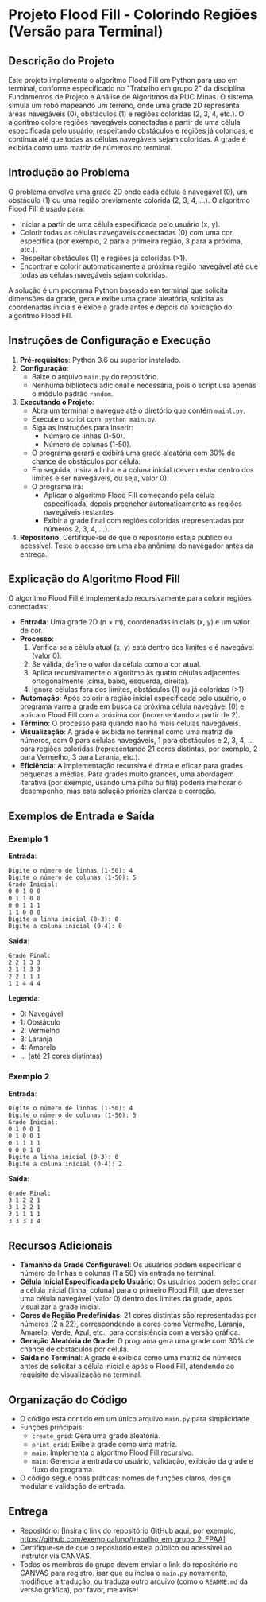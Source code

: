 
# Projeto Flood Fill - Colorindo Regiões (Versão para Terminal)

## Descrição do Projeto
Este projeto implementa o algoritmo Flood Fill em Python para uso em terminal, conforme especificado no "Trabalho em grupo 2" da disciplina Fundamentos de Projeto e Análise de Algoritmos da PUC Minas. O sistema simula um robô mapeando um terreno, onde uma grade 2D representa áreas navegáveis (0), obstáculos (1) e regiões coloridas (2, 3, 4, etc.). O algoritmo colore regiões navegáveis conectadas a partir de uma célula especificada pelo usuário, respeitando obstáculos e regiões já coloridas, e continua até que todas as células navegáveis sejam coloridas. A grade é exibida como uma matriz de números no terminal.

## Introdução ao Problema
O problema envolve uma grade 2D onde cada célula é navegável (0), um obstáculo (1) ou uma região previamente colorida (2, 3, 4, ...). O algoritmo Flood Fill é usado para:
- Iniciar a partir de uma célula especificada pelo usuário (x, y).
- Colorir todas as células navegáveis conectadas (0) com uma cor específica (por exemplo, 2 para a primeira região, 3 para a próxima, etc.).
- Respeitar obstáculos (1) e regiões já coloridas (>1).
- Encontrar e colorir automaticamente a próxima região navegável até que todas as células navegáveis sejam coloridas.

A solução é um programa Python baseado em terminal que solicita dimensões da grade, gera e exibe uma grade aleatória, solicita as coordenadas iniciais e exibe a grade antes e depois da aplicação do algoritmo Flood Fill.

## Instruções de Configuração e Execução
1. **Pré-requisitos**: Python 3.6 ou superior instalado.
2. **Configuração**:
   - Baixe o arquivo `main.py` do repositório.
   - Nenhuma biblioteca adicional é necessária, pois o script usa apenas o módulo padrão `random`.
3. **Executando o Projeto**:
   - Abra um terminal e navegue até o diretório que contém `mainl.py`.
   - Execute o script com: `python main.py`.
   - Siga as instruções para inserir:
     - Número de linhas (1-50).
     - Número de colunas (1-50).
   - O programa gerará e exibirá uma grade aleatória com 30% de chance de obstáculos por célula.
   - Em seguida, insira a linha e a coluna inicial (devem estar dentro dos limites e ser navegáveis, ou seja, valor 0).
   - O programa irá:
     - Aplicar o algoritmo Flood Fill começando pela célula especificada, depois preencher automaticamente as regiões navegáveis restantes.
     - Exibir a grade final com regiões coloridas (representadas por números 2, 3, 4, ...).
4. **Repositório**: Certifique-se de que o repositório esteja público ou acessível. Teste o acesso em uma aba anônima do navegador antes da entrega.

## Explicação do Algoritmo Flood Fill
O algoritmo Flood Fill é implementado recursivamente para colorir regiões conectadas:
- **Entrada**: Uma grade 2D (n × m), coordenadas iniciais (x, y) e um valor de cor.
- **Processo**:
  1. Verifica se a célula atual (x, y) está dentro dos limites e é navegável (valor 0).
  2. Se válida, define o valor da célula como a cor atual.
  3. Aplica recursivamente o algoritmo às quatro células adjacentes ortogonalmente (cima, baixo, esquerda, direita).
  4. Ignora células fora dos limites, obstáculos (1) ou já coloridas (>1).
- **Automação**: Após colorir a região inicial especificada pelo usuário, o programa varre a grade em busca da próxima célula navegável (0) e aplica o Flood Fill com a próxima cor (incrementando a partir de 2).
- **Término**: O processo para quando não há mais células navegáveis.
- **Visualização**: A grade é exibida no terminal como uma matriz de números, com 0 para células navegáveis, 1 para obstáculos e 2, 3, 4, ... para regiões coloridas (representando 21 cores distintas, por exemplo, 2 para Vermelho, 3 para Laranja, etc.).
- **Eficiência**: A implementação recursiva é direta e eficaz para grades pequenas a médias. Para grades muito grandes, uma abordagem iterativa (por exemplo, usando uma pilha ou fila) poderia melhorar o desempenho, mas esta solução prioriza clareza e correção.

## Exemplos de Entrada e Saída
### Exemplo 1
**Entrada**:
```
Digite o número de linhas (1-50): 4
Digite o número de colunas (1-50): 5
Grade Inicial:
0 0 1 0 0
0 1 1 0 0
0 0 1 1 1
1 1 0 0 0
Digite a linha inicial (0-3): 0
Digite a coluna inicial (0-4): 0
```
**Saída**:
```
Grade Final:
2 2 1 3 3
2 1 1 3 3
2 2 1 1 1
1 1 4 4 4
```
**Legenda**:
- 0: Navegável
- 1: Obstáculo
- 2: Vermelho
- 3: Laranja
- 4: Amarelo
- ... (até 21 cores distintas)

### Exemplo 2
**Entrada**:
```
Digite o número de linhas (1-50): 4
Digite o número de colunas (1-50): 5
Grade Inicial:
0 1 0 0 1
0 1 0 0 1
0 1 1 1 1
0 0 0 1 0
Digite a linha inicial (0-3): 0
Digite a coluna inicial (0-4): 2
```
**Saída**:
```
Grade Final:
3 1 2 2 1
3 1 2 2 1
3 1 1 1 1
3 3 3 1 4
```


## Recursos Adicionais
- **Tamanho da Grade Configurável**: Os usuários podem especificar o número de linhas e colunas (1 a 50) via entrada no terminal.
- **Célula Inicial Especificada pelo Usuário**: Os usuários podem selecionar a célula inicial (linha, coluna) para o primeiro Flood Fill, que deve ser uma célula navegável (valor 0) dentro dos limites da grade, após visualizar a grade inicial.
- **Cores de Região Predefinidas**: 21 cores distintas são representadas por números (2 a 22), correspondendo a cores como Vermelho, Laranja, Amarelo, Verde, Azul, etc., para consistência com a versão gráfica.
- **Geração Aleatória de Grade**: O programa gera uma grade com 30% de chance de obstáculos por célula.
- **Saída no Terminal**: A grade é exibida como uma matriz de números antes de solicitar a célula inicial e após o Flood Fill, atendendo ao requisito de visualização no terminal.

## Organização do Código
- O código está contido em um único arquivo `main.py` para simplicidade.
- Funções principais:
  - `create_grid`: Gera uma grade aleatória.
  - `print_grid`: Exibe a grade como uma matriz.
  - `main`: Implementa o algoritmo Flood Fill recursivo.
  - `main`: Gerencia a entrada do usuário, validação, exibição da grade e fluxo do programa.
- O código segue boas práticas: nomes de funções claros, design modular e validação de entrada.

## Entrega
- Repositório: [Insira o link do repositório GitHub aqui, por exemplo, https://github.com/exemploaluno/trabalho_em_grupo_2_FPAA]
- Certifique-se de que o repositório esteja público ou acessível ao instrutor via CANVAS.
- Todos os membros do grupo devem enviar o link do repositório no CANVAS para registro.
isar que eu inclua o `main.py` novamente, modifique a tradução, ou traduza outro arquivo (como o `README.md` da versão gráfica), por favor, me avise!